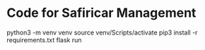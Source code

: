 # Code for Safiricar Management
python3 -m venv venv
source venv/Scripts/activate
pip3 install -r requirements.txt
flask run
